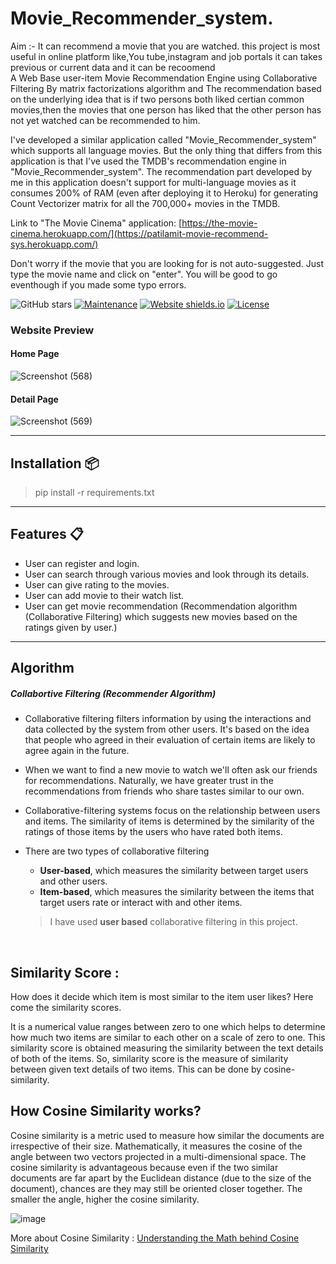 # Movie_Recommender_system.
Aim :- It can recommend a movie that you are watched. this project is most useful in online platform like,You tube,instagram and job portals
it can takes previous or current data and it can be recoomend<br>
A Web Base user-item Movie Recommendation Engine using Collaborative Filtering By matrix factorizations algorithm and The recommendation based on the underlying idea that is if two persons both liked certian common movies,then the movies that one person has liked that the other person has not yet watched can be recommended to him.
<p>I've developed a similar application called "Movie_Recommender_system" which supports all language movies. But the only thing that differs from this application is that I've used the TMDB's recommendation engine in "Movie_Recommender_system". The recommendation part developed by me in this application doesn't support for multi-language movies as it consumes 200% of RAM (even after deploying it to Heroku) for generating Count Vectorizer matrix for all the 700,000+ movies in the TMDB. 

Link to "The Movie Cinema" application: [https://the-movie-cinema.herokuapp.com/](https://patilamit-movie-recommend-sys.herokuapp.com/)

Don't worry if the movie that you are looking for is not auto-suggested. Just type the movie name and click on "enter". You will be good to go eventhough if you made some typo errors.
</p>

![GitHub stars](https://img.shields.io/github/stars/rajaprerak/movie_recommender) 
[![Maintenance](https://img.shields.io/badge/maintained-yes-green.svg)](https://github.com/rajaprerak/movie_recommender/commits/master)
[![Website shields.io](https://img.shields.io/badge/website-up-yellow)](https://awesome-movie-recommender.herokuapp.com/)
[![License](http://img.shields.io/:license-mit-blue.svg?style=flat-square)](http://badges.mit-license.org)

### Website Preview
#### Home Page
![Screenshot (568)](https://user-images.githubusercontent.com/94529852/186221589-f7819811-9048-4e1e-a602-1b4a8f11eb28.png)

#### Detail Page
![Screenshot (569)](https://user-images.githubusercontent.com/94529852/186221650-17c26182-7a69-4570-ad53-d887830224b9.png)

----

## Installation 📦

>pip install -r requirements.txt



---
## Features 📋
* User can register and login.
* User can search through various movies and look through its details.
* User can give rating to the movies.
* User can add movie to their watch list.
* User can get movie recommendation (Recommendation algorithm (Collaborative Filtering) which suggests new movies based on the ratings given by user.)
---

## Algorithm
##### Collabortive Filtering (Recommender Algorithm)
* Collaborative filtering filters information by using the interactions and data collected by the system from other users. It's based on the idea that people who agreed in their evaluation of certain items are likely to agree again in the future.
* When we want to find a new movie to watch we'll often ask our friends for recommendations. Naturally, we have greater trust in the recommendations from friends who share tastes similar to our own.
* Collaborative-filtering systems focus on the relationship between users and items. The similarity of items is determined by the similarity of the ratings of those items by the users who have rated both items.
* There are two types of collaborative filtering
    * **User-based**, which measures the similarity between target users and other users.
    * **Item-based**, which measures the similarity between the items that target users rate or interact with and other items.
    > I have used **user based** collaborative filtering in this project.
     
     
 
  <br>
## Similarity Score : 

   How does it decide which item is most similar to the item user likes? Here come the similarity scores.
   
   It is a numerical value ranges between zero to one which helps to determine how much two items are similar to each other on a scale of zero to one. This similarity score is obtained measuring the similarity between the text details of both of the items. So, similarity score is the measure of similarity between given text details of two items. This can be done by cosine-similarity.
   
## How Cosine Similarity works?
  Cosine similarity is a metric used to measure how similar the documents are irrespective of their size. Mathematically, it measures the cosine of the angle between two vectors projected in a multi-dimensional space. The cosine similarity is advantageous because even if the two similar documents are far apart by the Euclidean distance (due to the size of the document), chances are they may still be oriented closer together. The smaller the angle, higher the cosine similarity.
  
  ![image](https://user-images.githubusercontent.com/36665975/70401457-a7530680-1a55-11ea-9158-97d4e8515ca4.png)

  
More about Cosine Similarity : [Understanding the Math behind Cosine Similarity](https://www.machinelearningplus.com/nlp/cosine-similarity/)

